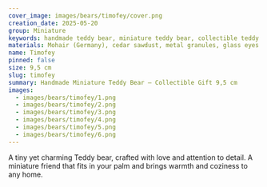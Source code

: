 ```yaml
---
cover_image: images/bears/timofey/cover.png
creation_date: 2025-05-20
group: Miniature
keywords: handmade teddy bear, miniature teddy bear, collectible teddy bear, artist teddy bear, tiny teddy bear gift, pocket teddy bear, handmade plush bear, small teddy bear for collection, teddy bear gift for her, unique teddy bear toy
materials: Mohair (Germany), cedar sawdust, metal granules, glass eyes
name: Timofey
pinned: false
size: 9,5 cm
slug: timofey
summary: Handmade Miniature Teddy Bear – Collectible Gift 9,5 cm
images:
  - images/bears/timofey/1.png
  - images/bears/timofey/2.png
  - images/bears/timofey/3.png
  - images/bears/timofey/4.png
  - images/bears/timofey/5.png
  - images/bears/timofey/6.png
---
```

A tiny yet charming Teddy bear, crafted with love and attention to detail. A miniature friend that fits in your palm and brings warmth and coziness to any home.